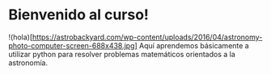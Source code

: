 # Bienvenido al curso!
!(hola)[https://astrobackyard.com/wp-content/uploads/2016/04/astronomy-photo-computer-screen-688x438.jpg]
Aquí aprendemos básicamente a utilizar python para resolver problemas matemáticos orientados a la astronomía. 

